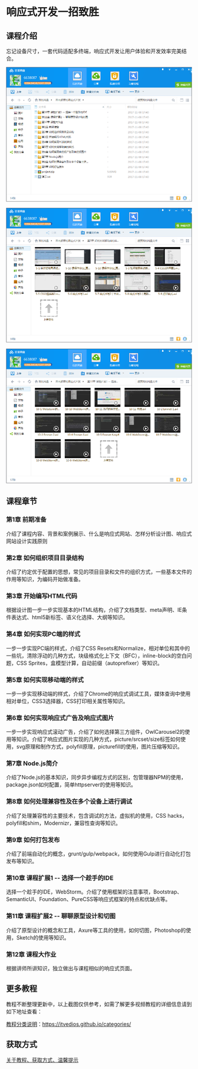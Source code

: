 # 响应式开发一招致胜

## 课程介绍

忘记设备尺寸，一套代码适配多终端，响应式开发让用户体验和开发效率完美结合。

![](img/响应式开发一招致胜1.png)

![](img/响应式开发一招致胜2.png)

![](img/响应式开发一招致胜3.png)

## 课程章节

### 第1章 前期准备

介绍了课程内容、背景和案例展示、什么是响应式网站、怎样分析设计图、响应式网站设计实践原则

### 第2章 如何组织项目目录结构

介绍了约定优于配置的思想，常见的项目目录和文件的组织方式，一些基本文件的作用等知识，为编码开始做准备。

### 第3章 开始编写HTML代码

根据设计图一步一步实现基本的HTML结构，介绍了文档类型、meta声明、IE条件表达式、html5新标签、语义化选择、大纲等知识。

### 第4章 如何实现PC端的样式

一步一步实现PC端的样式，介绍了CSS Resets和Normalize，相对单位和其中的一些坑，清除浮动的几种方式，块级格式化上下文（BFC），inline-block的空白问题，CSS Sprites，盒模型计算，自动前缀（autoprefixer）等知识。

### 第5章 如何实现移动端的样式

一步一步实现移动端的样式，介绍了Chrome的响应式调试工具，媒体查询中使用相对单位，CSS3选择器，CSS打印相关属性等知识。

### 第6章 如何实现响应式广告及响应式图片

一步一步实现响应式滚动广告，介绍了如何选择第三方组件，OwlCarousel2的使用等知识。介绍了响应式图片实现的几种方式，picture/srcset/size标签如何使用，svg原理和制作方式，polyfill原理，picturefill的使用，图片压缩等知识。

### 第7章 Node.js简介

介绍了Node.js的基本知识，同步异步编程方式的区别，包管理器NPM的使用，package.json如何配置，简单httpserver的使用等知识。

### 第8章 如何处理兼容性及在多个设备上进行调试

介绍了处理兼容性的主要技术，包含调试的方法，虚拟机的使用，CSS hacks，polyfill和shim，Modernizr，兼容性查询等知识。

### 第9章 如何打包发布

介绍了前端自动化的概念，grunt/gulp/webpack，如何使用Gulp进行自动化打包发布等知识。

### 第10章 课程扩展1 -- 选择一个趁手的IDE

选择一个趁手的IDE，WebStorm。介绍了使用框架的注意事项，Bootstrap、SemanticUI、Foundation、PureCSS等响应式框架的特点和优缺点等。

### 第11章 课程扩展2 -- 聊聊原型设计和切图

介绍了原型设计的概念和工具，Axure等工具的使用，如何切图，Photoshop的使用，Sketch的使用等知识。

### 第12章 课程大作业

根据讲师所讲知识，独立做出与课程相似的响应式页面。

## 更多教程

教程不断整理更新中，以上截图仅供参考，如需了解更多视频教程的详细信息请到如下地址查看：

[教程分类说明](https://itvedios.github.io/categories/)：<https://itvedios.github.io/categories/>

## 获取方式

[关于教程、获取方式、温馨提示](https://itvedios.github.io/about/)
